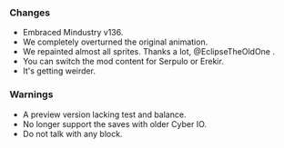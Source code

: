 ### Changes

- Embraced Mindustry v136.
- We completely overturned the original animation.
- We repainted almost all sprites. Thanks a lot, @EclipseTheOldOne .
- You can switch the mod content for Serpulo or Erekir.
- It's getting weirder.

### Warnings

- A preview version lacking test and balance.
- No longer support the saves with older Cyber IO.
- Do not talk with any block.
